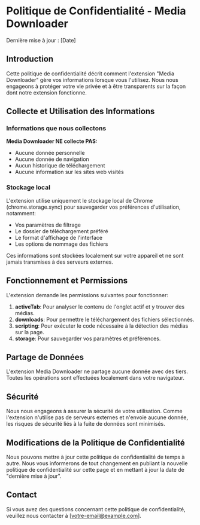 # Politique de Confidentialité - Media Downloader

Dernière mise à jour : [Date]

## Introduction

Cette politique de confidentialité décrit comment l'extension "Media Downloader" gère vos informations lorsque vous l'utilisez. Nous nous engageons à protéger votre vie privée et à être transparents sur la façon dont notre extension fonctionne.

## Collecte et Utilisation des Informations

### Informations que nous collectons

**Media Downloader NE collecte PAS:**

- Aucune donnée personnelle
- Aucune donnée de navigation
- Aucun historique de téléchargement
- Aucune information sur les sites web visités

### Stockage local

L'extension utilise uniquement le stockage local de Chrome (chrome.storage.sync) pour sauvegarder vos préférences d'utilisation, notamment:

- Vos paramètres de filtrage
- Le dossier de téléchargement préféré
- Le format d'affichage de l'interface
- Les options de nommage des fichiers

Ces informations sont stockées localement sur votre appareil et ne sont jamais transmises à des serveurs externes.

## Fonctionnement et Permissions

L'extension demande les permissions suivantes pour fonctionner:

1. **activeTab**: Pour analyser le contenu de l'onglet actif et y trouver des médias.
2. **downloads**: Pour permettre le téléchargement des fichiers sélectionnés.
3. **scripting**: Pour exécuter le code nécessaire à la détection des médias sur la page.
4. **storage**: Pour sauvegarder vos paramètres et préférences.

## Partage de Données

L'extension Media Downloader ne partage aucune donnée avec des tiers. Toutes les opérations sont effectuées localement dans votre navigateur.

## Sécurité

Nous nous engageons à assurer la sécurité de votre utilisation. Comme l'extension n'utilise pas de serveurs externes et n'envoie aucune donnée, les risques de sécurité liés à la fuite de données sont minimisés.

## Modifications de la Politique de Confidentialité

Nous pouvons mettre à jour cette politique de confidentialité de temps à autre. Nous vous informerons de tout changement en publiant la nouvelle politique de confidentialité sur cette page et en mettant à jour la date de "dernière mise à jour".

## Contact

Si vous avez des questions concernant cette politique de confidentialité, veuillez nous contacter à [votre-email@example.com].

